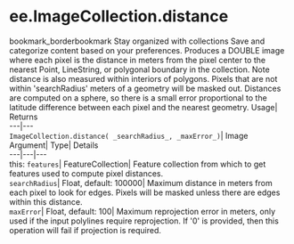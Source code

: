  
#  ee.ImageCollection.distance
bookmark_borderbookmark Stay organized with collections  Save and categorize content based on your preferences. 
Produces a DOUBLE image where each pixel is the distance in meters from the pixel center to the nearest Point, LineString, or polygonal boundary in the collection. Note distance is also measured within interiors of polygons. Pixels that are not within 'searchRadius' meters of a geometry will be masked out. 
Distances are computed on a sphere, so there is a small error proportional to the latitude difference between each pixel and the nearest geometry.
Usage| Returns  
---|---  
`ImageCollection.distance( _searchRadius_, _maxError_)`| Image  
Argument| Type| Details  
---|---|---  
this: `features`| FeatureCollection| Feature collection from which to get features used to compute pixel distances.  
`searchRadius`| Float, default: 100000| Maximum distance in meters from each pixel to look for edges. Pixels will be masked unless there are edges within this distance.  
`maxError`| Float, default: 100| Maximum reprojection error in meters, only used if the input polylines require reprojection. If '0' is provided, then this operation will fail if projection is required.  
